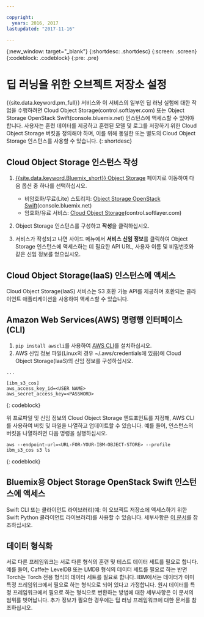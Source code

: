 ```yaml
---

copyright:
  years: 2016, 2017
lastupdated: "2017-11-16"

---
```

{:new_window: target="_blank"}
{:shortdesc: .shortdesc}
{:screen: .screen}
{:codeblock: .codeblock}
{:pre: .pre}

# 딥 러닝을 위한 오브젝트 저장소 설정

{{site.data.keyword.pm_full}} 서비스와 이 서비스의 일부인 딥 러닝 실험에 대한 작업을 수행하려면 Cloud Object Storage(control.softlayer.com) 또는 Object Storage OpenStack Swift(console.bluemix.net) 인스턴스에 액세스할 수 있어야 합니다. 사용자는 훈련 데이터를 제공하고 훈련된 모델 및 로그를 저장하기 위한 Cloud Object Storage 버킷을 정의해야 하며, 이를 위해 동일한 또는 별도의 Cloud Object Storage 인스턴스를 사용할 수 있습니다.
{: shortdesc}

## Cloud Object Storage 인스턴스 작성

1. [{{site.data.keyword.Bluemix_short}} Object Storage](https://console.bluemix.net/catalog/infrastructure/cloud-object-storage) 페이지로 이동하여 다음 옵션 중 하나를 선택하십시오. 

   - 비암호화/무료(Lite) 스토리지: [Object Storage OpenStack Swift](https://console.bluemix.net/catalog/services/object-storage)(console.bluemix.net)
   - 암호화/유료 서비스: [Cloud Object Storage](https://console.bluemix.net/catalog/infrastructure/cloud-object-storage)(control.softlayer.com)
   
2. Object Storage 인스턴스를 구성하고 **작성**을 클릭하십시오. 
3. 서비스가 작성되고 나면 사이드 메뉴에서 **서비스 신임 정보**를 클릭하여 Object Storage 인스턴스에 액세스하는 데 필요한 API URL, 사용자 이름 및 비밀번호와 같은 신임 정보를 얻으십시오. 

## Cloud Object Storage(IaaS) 인스턴스에 액세스

Cloud Object Storage(IaaS) 서비스는 S3 호환 가능 API를 제공하며 호환되는 클라이언트 애플리케이션을 사용하여 액세스할 수 있습니다. 

## Amazon Web Services(AWS) 명령행 인터페이스(CLI)

1. `pip install awscli`를 사용하여 [AWS CLI](https://aws.amazon.com/cli/)를 설치하십시오. 
2. AWS 신임 정보 파일(Linux의 경우 ~/.aws/credentials에 있음)에 Cloud Object Storage(IaaS)의 신임 정보를 구성하십시오. 

```
...

[ibm_s3_cos]
aws_access_key_id=<USER NAME>
aws_secret_access_key=<PASSWORD>

```
{: codeblock}

위 프로파일 및 신임 정보의 Cloud Object Storage 엔드포인트를 지정해, AWS CLI를 사용하여 버킷 및 파일을 나열하고 업데이트할 수 있습니다. 예를 들어, 인스턴스의 버킷을 나열하려면 다음 명령을 실행하십시오. 

```
aws --endpoint-url=<URL-FOR-YOUR-IBM-OBJECT-STORE> --profile ibm_s3_cos s3 ls
```
{: codeblock}

## Bluemix용 Object Storage OpenStack Swift 인스턴스에 액세스

Swift CLI 또는 클라이언트 라이브러리(예: 이 오브젝트 저장소에 액세스하기 위한 Swift Python 클라이언트 라이브러리)를 사용할 수 있습니다. 세부사항은 [이 문서](https://console.bluemix.net/docs/services/ObjectStorage/index.html)를 참조하십시오. 

## 데이터 형식화

서로 다른 프레임워크는 서로 다른 형식의 훈련 및 테스트 데이터 세트를 필요로 합니다. 예를 들어, Caffe는 LevelDB 또는 LMDB 형식의 데이터 세트를 필요로 하는 반면 Torch는 Torch 전용 형식의 데이터 세트를 필요로 합니다. IBM에서는 데이터가 이미 특정 프레임워크에서 필요로 하는 형식으로 되어 있다고 가정합니다. 원시 데이터를 특정 프레임워크에서 필요로 하는 형식으로 변환하는 방법에 대한 세부사항은 이 문서의 범위를 벗어납니다. 추가 정보가 필요한 경우에는 딥 러닝 프레임워크에 대한 문서를 참조하십시오. 
